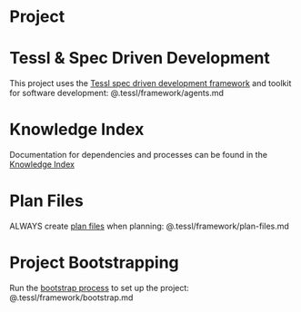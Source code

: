 # Project

# Tessl & Spec Driven Development <!-- tessl-managed -->

This project uses the [Tessl spec driven development framework](.tessl/framework/agents.md) and toolkit for software development: @.tessl/framework/agents.md

# Knowledge Index <!-- tessl-managed -->

Documentation for dependencies and processes can be found in the [Knowledge Index](./KNOWLEDGE.md)

# Plan Files <!-- tessl-managed -->

ALWAYS create [plan files](.tessl/framework/plan-files.md) when planning: @.tessl/framework/plan-files.md

# Project Bootstrapping <!-- tessl-managed -->

<!-- Replace this section with a description of the language(s), test framework(s) and project directory structure. -->

Run the [bootstrap process](.tessl/framework/bootstrap.md) to set up the project: @.tessl/framework/bootstrap.md